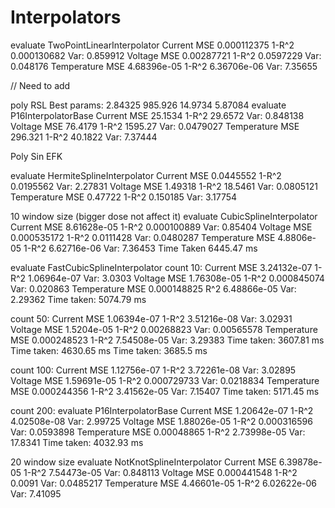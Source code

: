 # Interpolators
evaluate TwoPointLinearInterpolator
Current         MSE 0.000112375  1-R^2 0.000130682        Var: 0.859912
Voltage         MSE 0.00287721   1-R^2 0.0597229  Var: 0.048176
Temperature     MSE 4.68396e-05  1-R^2 6.36706e-06        Var: 7.35655

// Need to add 

poly RSL
Best params: 2.84325 985.926 14.9734 5.87084 
evaluate P16InterpolatorBase
Current         MSE 25.1534      1-R^2 29.6572    Var: 0.848138
Voltage         MSE 76.4179      1-R^2 1595.27    Var: 0.0479027
Temperature     MSE 296.321      1-R^2 40.1822    Var: 7.37444

Poly Sin EFK



evaluate HermiteSplineInterpolator
Current         MSE 0.0445552    1-R^2 0.0195562  Var: 2.27831
Voltage         MSE 1.49318      1-R^2 18.5461    Var: 0.0805121
Temperature     MSE 0.47722      1-R^2 0.150185   Var: 3.17754

10 window size (bigger dose not affect it)
evaluate CubicSplineInterpolator
Current         MSE 8.61628e-05  1-R^2 0.000100889        Var: 0.85404
Voltage         MSE 0.000535172  1-R^2 0.0111428  Var: 0.0480287
Temperature     MSE 4.8806e-05   1-R^2 6.62716e-06        Var: 7.36453
Time Taken 6445.47 ms

evaluate FastCubicSplineInterpolator
count 10:
Current         MSE 3.24132e-07  1-R^2 1.06964e-07        Var: 3.0303
Voltage         MSE 1.76308e-05  1-R^2 0.000845074        Var: 0.020863
Temperature     MSE 0.000148825  R^2 6.48866e-05        Var: 2.29362
Time taken: 5074.79 ms

count 50:
Current         MSE 1.06394e-07  1-R^2 3.51216e-08        Var: 3.02931
Voltage         MSE 1.5204e-05   1-R^2 0.00268823         Var: 0.00565578
Temperature     MSE 0.000248523  1-R^2 7.54508e-05        Var: 3.29383
Time taken: 3607.81 ms
Time taken: 4630.65 ms
Time taken: 3685.5 ms

count 100:
Current         MSE 1.12756e-07  1-R^2 3.72261e-08        Var: 3.02895
Voltage         MSE 1.59691e-05  1-R^2 0.000729733        Var: 0.0218834
Temperature     MSE 0.000244356  1-R^2 3.41562e-05        Var: 7.15407
Time taken: 5171.45 ms

count 200:
evaluate P16InterpolatorBase
Current         MSE 1.20642e-07  1-R^2 4.02508e-08        Var: 2.99725
Voltage         MSE 1.88026e-05  1-R^2 0.000316596        Var: 0.0593898
Temperature     MSE 0.00048865   1-R^2 2.73998e-05        Var: 17.8341
Time taken: 4032.93 ms


20 window size
evaluate NotKnotSplineInterpolator
Current         MSE 6.39878e-05  1-R^2 7.54473e-05        Var: 0.848113
Voltage         MSE 0.000441548  1-R^2 0.0091     Var: 0.0485217
Temperature     MSE 4.46601e-05  1-R^2 6.02622e-06        Var: 7.41095



